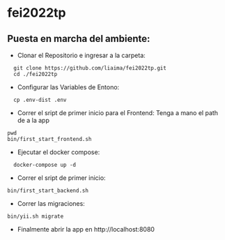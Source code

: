 # fei2022tp

## Puesta en marcha del ambiente:

- Clonar el Repositorio e ingresar a la carpeta:

```
  git clone https://github.com/liaima/fei2022tp.git
  cd ./fei2022tp
```

- Configurar las Variables de Entono:

```
  cp .env-dist .env
```
- Correr el sript de primer inicio para el Frontend:
Tenga a mano el path de a la app

```
pwd
bin/first_start_frontend.sh
```

- Ejecutar el docker compose:

```
  docker-compose up -d
```

- Correr el sript de primer inicio:

```
bin/first_start_backend.sh
```

- Correr las migraciones:

```
bin/yii.sh migrate
```

- Finalmente abrir la app en http://localhost:8080
